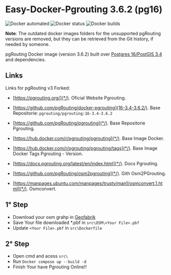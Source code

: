 # Easy-Docker-Pgrouting  3.6.2 (pg16)

![Docker automated](https://img.shields.io/docker/cloud/automated/pgrouting/pgrouting)
![Docker status](https://img.shields.io/docker/cloud/build/pgrouting/pgrouting)
![Docker builds](https://img.shields.io/docker/pulls/pgrouting/pgrouting)

**Note**: The outdated docker images folders for the unsupported pgRouting versions are removed, but they can be retrieved from the Git history, if needed by someone.

pgRouting Docker image (version 3.6.2) built over [Postgres 16/PostGIS 3.4](https://hub.docker.com/r/postgis/postgis) and dependencies.

## Links

Links for pgRouting v3 Forked:

- [https://pgrouting.org/](*/). Oficial Website Pgrouting.

- [https://github.com/pgRouting/docker-pgrouting](16-3.4-3.6.2/). Base Repositorie: `pgrouting/pgrouting:16-3.4-3.6.2`

- [https://github.com/pgRouting/pgrouting](*/). Base Repositorie Pgrouting.

- [https://hub.docker.com/r/pgrouting/pgrouting](*/). Base Image Docker.

- [https://hub.docker.com/r/pgrouting/pgrouting/tags](*/). Base Image Docker Tags Pgrouting - Version.

- [https://docs.pgrouting.org/latest/en/index.html](*/). Docs Pgrouting.

- [https://github.com/pgRouting/osm2pgrouting](*/). Gith Osm2PGrouting.

- [https://manpages.ubuntu.com/manpages/trusty/man1/osmconvert.1.html](*/). Osmconvert.

## 1° Step
 - Download your osm grahp in [Geofabrik](https://download.geofabrik.de/)
 - Save Your file downloaded *.pbf in `src\OSM\<Your File>.pbf`
 - Update `<Your File>.pbf` in `src\Dockerfile`

## 2° Step
 - Open cmd and acess `src\`
 - Run `Docker compose up --build -d`
 - Finish Your have Pgrouting Online!!